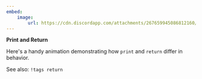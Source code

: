 ```yaml
---
embed:
    image:
        url: https://cdn.discordapp.com/attachments/267659945086812160/998198889154879558/print-return.gif
---
```

**Print and Return**

Here's a handy animation demonstrating how `print` and `return` differ in behavior.

See also: `!tags return`
